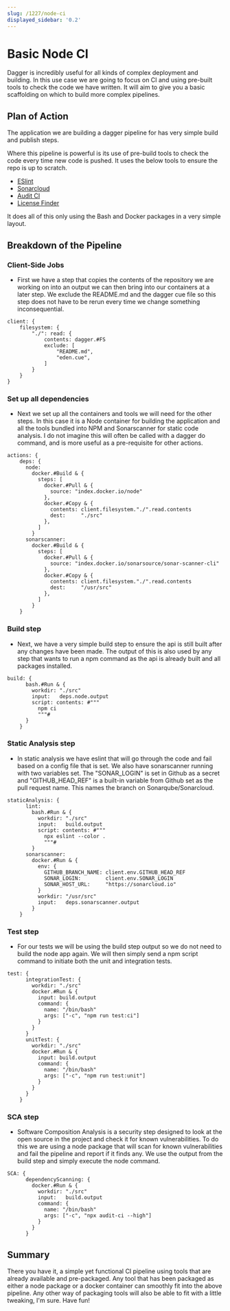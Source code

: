 ```yaml
---
slug: /1227/node-ci
displayed_sidebar: '0.2'
---
```


# Basic Node CI

Dagger is incredibly useful for all kinds of complex deployment and building. In this use case we are going to focus on CI and using pre-built tools to check the code we have written. It will aim to give you a basic scaffolding on which to build more complex pipelines.

## Plan of Action

The application we are building a dagger pipeline for has very simple build and publish steps.

Where this pipeline is powerful is its use of pre-build tools to check the code every time new code is pushed. It uses the below tools to ensure the repo is up to scratch.

- [ESlint](https://eslint.org/)
- [Sonarcloud](https://sonarcloud.io/)
- [Audit CI](https://www.npmjs.com/package/audit-ci)
- [License Finder](https://github.com/pivotal/LicenseFinder)

It does all of this only using the Bash and Docker packages in a very simple layout.

## Breakdown of the Pipeline

### Client-Side Jobs

- First we have a step that copies the contents of the repository we are working on into an output we can then bring into our containers at a later step. We exclude the README.md and the dagger cue file so this step does not have to be rerun every time we change something inconsequential.

```cue
client: {
    filesystem: {
        "./": read: {
            contents: dagger.#FS
            exclude: [
                "README.md",
                "eden.cue",
            ]
        }
    }
}
```

### Set up all dependencies

- Next we set up all the containers and tools we will need for the other steps. In this case it is a Node container for building the application and all the tools bundled into NPM and Sonarscanner for static code analysis. I do not imagine this will often be called with a dagger do command, and is more useful as a pre-requisite for other actions.

```cue
actions: {
    deps: {
      node:
        docker.#Build & {
          steps: [
            docker.#Pull & {
              source: "index.docker.io/node"
            },
            docker.#Copy & {
              contents: client.filesystem."./".read.contents
              dest:     "./src"
            },
          ]
        }
      sonarscanner:
        docker.#Build & {
          steps: [
            docker.#Pull & {
              source: "index.docker.io/sonarsource/sonar-scanner-cli"
            },
            docker.#Copy & {
              contents: client.filesystem."./".read.contents
              dest:     "/usr/src"
            },
          ]
        }
    }
```

### Build step

- Next, we have a very simple build step to ensure the api is still built after any changes have been made. The output of this is also used by any step that wants to run a npm command as the api is already built and all packages installed.

```cue
build: {
      bash.#Run & {
        workdir: "./src"
        input:   deps.node.output
        script: contents: #"""
          npm ci
          """#
      }
    }
```

### Static Analysis step

- In static analysis we have eslint that will go through the code and fail based on a config file that is set. We also have sonarscanner running with two variables set. The "SONAR_LOGIN" is set in Github as a secret and "GITHUB_HEAD_REF" is a built-in variable from Github set as the pull request name. This names the branch on Sonarqube/Sonarcloud.

```cue
staticAnalysis: {
      lint:
        bash.#Run & {
          workdir: "./src"
          input:   build.output
          script: contents: #"""
            npx eslint --color .
            """#
        }
      sonarscanner:
        docker.#Run & {
          env: {
            GITHUB_BRANCH_NAME: client.env.GITHUB_HEAD_REF
            SONAR_LOGIN:        client.env.SONAR_LOGIN
            SONAR_HOST_URL:     "https://sonarcloud.io"
          }
          workdir: "/usr/src"
          input:   deps.sonarscanner.output
        }
    }
```

### Test step

- For our tests we will be using the build step output so we do not need to build the node app again. We will then simply send a npm script command to initiate both the unit and integration tests.

```cue
test: {
      integrationTest: {
        workdir: "./src"
        docker.#Run & {
          input: build.output
          command: {
            name: "/bin/bash"
            args: ["-c", "npm run test:ci"]
          }
        }
      }
      unitTest: {
        workdir: "./src"
        docker.#Run & {
          input: build.output
          command: {
            name: "/bin/bash"
            args: ["-c", "npm run test:unit"]
          }
        }
      }
    }
```

### SCA step

- Software Composition Analysis is a security step designed to look at the open source in the project and check it for known vulnerabilities. To do this we are using a node package that will scan for known vulnerabilities and fail the pipeline and report if it finds any. We use the output from the build step and simply execute the node command.

```cue
SCA: {
      dependencyScanning: {
        docker.#Run & {
          workdir: "./src"
          input:   build.output
          command: {
            name: "/bin/bash"
            args: ["-c", "npx audit-ci --high"]
          }
        }
      }
```

## Summary

There you have it, a simple yet functional CI pipeline using tools that are already available and pre-packaged. Any tool that has been packaged as either a node package or a docker container can smoothly fit into the above pipeline. Any other way of packaging tools will also be able to fit with a little tweaking, I'm sure. Have fun!

